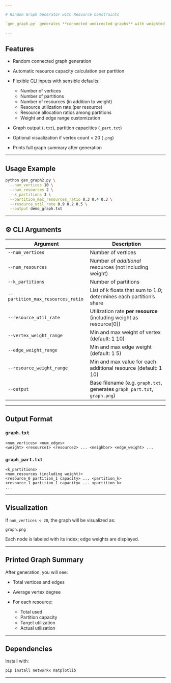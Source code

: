 ```yaml
---

# Random Graph Generator with Resource Constraints

`gen_graph.py` generates **connected undirected graphs** with weighted vertices and edges, where **vertex weight is treated as resource\[0]**, and supports **multiple resource constraints across partitions**. Capacities are automatically derived from vertex usage and user-defined **resource utilization rates**.

---
```


## Features

* Random connected graph generation
* Automatic resource capacity calculation per partition
* Flexible CLI inputs with sensible defaults:

  * Number of vertices
  * Number of partitions
  * Number of resources (in addition to weight)
  * Resource utilization rate (per resource)
  * Resource allocation ratios among partitions
  * Weight and edge range customization
* Graph output (`.txt`), partition capacities (`_part.txt`)
* Optional visualization if vertex count < 20 (`.png`)
* Prints full graph summary after generation

---

## Usage Example

```bash
python gen_graph2.py \
  --num_vertices 10 \
  --num_resources 2 \
  --k_partitions 3 \
  --partition_max_resources_ratio 0.3 0.4 0.3 \
  --resource_util_rate 0.9 0.2 0.5 \
  --output demo_graph.txt
```

---

## ⚙️ CLI Arguments

| Argument                          | Description                                                               |
| --------------------------------- | ------------------------------------------------------------------------- |
| `--num_vertices`                  | Number of vertices                                                        |
| `--num_resources`                 | Number of *additional* resources (not including weight)                   |
| `--k_partitions`                  | Number of partitions                                                      |
| `--partition_max_resources_ratio` | List of k floats that sum to 1.0; determines each partition’s share       |
| `--resource_util_rate`            | Utilization rate **per resource** (including weight as resource\[0])      |
| `--vertex_weight_range`           | Min and max weight of vertex (default: 1 10)                              |
| `--edge_weight_range`             | Min and max edge weight (default: 1 5)                                    |
| `--resource_weight_range`         | Min and max value for each additional resource (default: 1 10)            |
| `--output`                        | Base filename (e.g. `graph.txt`, generates `graph_part.txt`, `graph.png`) |

---

## Output Format

### `graph.txt`

```
<num_vertices> <num_edges>
<weight> <resource1> <resource2> ... <neighbor> <edge_weight> ...
```

### `graph_part.txt`

```
<k_partitions>
<num_resources (including weight)>
<resource_0 partition_1 capacity> ... <partition_k>
<resource_1 partition_1 capacity> ... <partition_k>
...
```

---

## Visualization

If `num_vertices < 20`, the graph will be visualized as:

```
graph.png
```

Each node is labeled with its index; edge weights are displayed.

---

## Printed Graph Summary

After generation, you will see:

* Total vertices and edges
* Average vertex degree
* For each resource:

  * Total used
  * Partition capacity
  * Target utilization
  * Actual utilization

---

## Dependencies

Install with:

```bash
pip install networkx matplotlib
```

---
